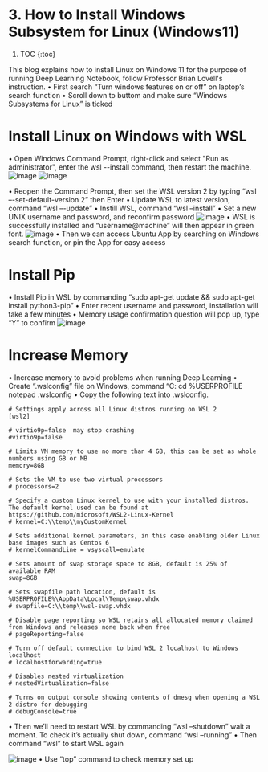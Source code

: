 # 3. How to Install Windows Subsystem for Linux (Windows11)

1. TOC
{:toc}

This blog explains how to install Linux on Windows 11 for the purpose of running Deep Learning Notebook, follow Professor Brian Lovell's instruction.
•	First search “Turn windows features on or off” on laptop’s search function
•	Scroll down to buttom and make sure “Windows Subsystems for Linux” is ticked

# Install Linux on Windows with WSL
•	Open Windows Command Prompt, right-click and select "Run as administrator", enter the wsl --install command, then restart the machine.
![image](https://github.com/ChandararithTho/ChandararithTho.github.io/assets/164129658/a1665801-cb77-461e-8185-f0b0464cdfdf)
![image](https://github.com/ChandararithTho/ChandararithTho.github.io/assets/164129658/7da07f64-56a4-40e9-ba82-5e3650932159)

•	Reopen the Command Prompt, then set the WSL version 2 by typing “wsl –-set-default-version 2” then Enter
•	Update WSL to latest version, command “wsl –-update”
•	Instill WSL, command “wsl –install”
•	Set a new UNIX username and password, and reconfirm password
![image](https://github.com/ChandararithTho/ChandararithTho.github.io/assets/164129658/1370f080-74c4-4514-a618-33a1dadaef0e)
•	WSL is successfully installed and “username@machine” will then appear in green font.
![image](https://github.com/ChandararithTho/ChandararithTho.github.io/assets/164129658/ad119c99-adb1-43a7-a836-7decca05ae63)
•	Then we can access Ubuntu App by searching on Windows search function, or pin the App for easy access

#  Install Pip

•	Install Pip in WSL by commanding “sudo apt-get update && sudo apt-get install python3-pip”
•	Enter recent username and password, installation will take a few minutes
•	Memory usage confirmation question will pop up, type “Y” to confirm
![image](https://github.com/ChandararithTho/ChandararithTho.github.io/assets/164129658/e4bba848-35c7-46d2-9341-fedae9c35a8e)

# Increase Memory
•	Increase memory to avoid problems when running Deep Learning 
•	Create “.wslconfig” file on Windows, command 
“C:
cd %USERPROFILE
notepad .wslconfig
•	Copy the following text into .wslconfig.
```
# Settings apply across all Linux distros running on WSL 2
[wsl2]

# virtio9p=false  may stop crashing
#virtio9p=false

# Limits VM memory to use no more than 4 GB, this can be set as whole numbers using GB or MB
memory=8GB 

# Sets the VM to use two virtual processors
# processors=2

# Specify a custom Linux kernel to use with your installed distros. The default kernel used can be found at https://github.com/microsoft/WSL2-Linux-Kernel
# kernel=C:\\temp\\myCustomKernel

# Sets additional kernel parameters, in this case enabling older Linux base images such as Centos 6
# kernelCommandLine = vsyscall=emulate

# Sets amount of swap storage space to 8GB, default is 25% of available RAM
swap=8GB

# Sets swapfile path location, default is %USERPROFILE%\AppData\Local\Temp\swap.vhdx
# swapfile=C:\\temp\\wsl-swap.vhdx

# Disable page reporting so WSL retains all allocated memory claimed from Windows and releases none back when free
# pageReporting=false

# Turn off default connection to bind WSL 2 localhost to Windows localhost
# localhostforwarding=true

# Disables nested virtualization
# nestedVirtualization=false

# Turns on output console showing contents of dmesg when opening a WSL 2 distro for debugging
# debugConsole=true
```

•	Then we’ll need to restart WSL by commanding “wsl –shutdown” wait a moment. To check it’s actually shut down, command “wsl –running” 
•	Then command “wsl” to start WSL again

![image](https://github.com/ChandararithTho/ChandararithTho.github.io/assets/164129658/55d3e681-03de-4e3c-be30-175115ae848f)
•	Use “top” command to check memory set up




